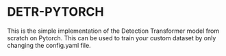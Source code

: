 # DETR-PYTORCH
This is the simple implementation of the Detection Transformer model from scratch on Pytorch. This can be used to train your custom dataset by only changing the config.yaml file.
